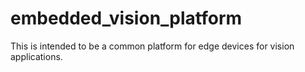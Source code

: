 # embedded_vision_platform
This is intended to be a common platform for edge devices for vision applications.
